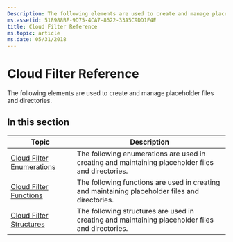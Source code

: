 ```yaml
---
Description: The following elements are used to create and manage placeholder files and directories.
ms.assetid: 518988BF-9D75-4CA7-8622-33A5C9DD1F4E
title: Cloud Filter Reference
ms.topic: article
ms.date: 05/31/2018
---
```


# Cloud Filter Reference

The following elements are used to create and manage placeholder files and directories.

## In this section



| Topic                                                                     | Description                                                                                                   |
|---------------------------------------------------------------------------|---------------------------------------------------------------------------------------------------------------|
| [Cloud Filter Enumerations](https://docs.microsoft.com/windows/desktop/cfApi/cloud-files-enumerations)<br/> | The following enumerations are used in creating and maintaining placeholder files and directories.<br/> |
| [Cloud Filter Functions](https://docs.microsoft.com/windows/desktop/cfApi/cloud-files-functions)<br/>       | The following functions are used in creating and maintaining placeholder files and directories.<br/>    |
| [Cloud Filter Structures](https://docs.microsoft.com/windows/desktop/cfApi/cloud-files-structures)<br/>     | The following structures are used in creating and maintaining placeholder files and directories.<br/>   |



 

 

 




